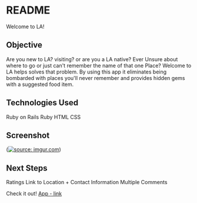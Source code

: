 # README

Welcome to LA! 

## Objective
Are you new to LA? visiting? or are you a LA native? Ever Unsure about where to go or just can't remember the name of that one Place? Welcome to LA helps solves that problem. By using this app it eliminates being bombarded with places you'll never remember and provides hidden gems with a suggested food item. 

## Technologies Used
Ruby on Rails
Ruby
HTML
CSS

## Screenshot
(<a href="https://imgur.com/4iojnL2"><img src="https://i.imgur.com/4iojnL2.png" title="source: imgur.com" /></a>)

## Next Steps
Ratings
Link to Location + Contact Information
Multiple Comments

Check it out!
[App - link](https://welcometola.herokuapp.com/)

